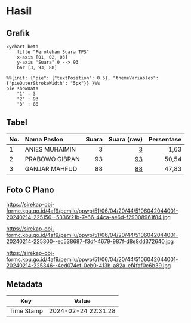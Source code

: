 # Hasil

## Grafik

```mermaid
xychart-beta
    title "Perolehan Suara TPS"
    x-axis [01, 02, 03]
    y-axis "Suara" 0 --> 93
    bar [3, 93, 88]
```

```mermaid
%%{init: {"pie": {"textPosition": 0.5}, "themeVariables": {"pieOuterStrokeWidth": "5px"}} }%%
pie showData
    "1" : 3
    "2" : 93
    "3" : 88
```

## Tabel

| No. | Nama Paslon    | Suara | Suara (raw) | Persentase |
|:--- |:-------------- | -----:| -----------:| ----------:|
| 1   | ANIES MUHAIMIN | 3     | [3][p-1]    | 1,63       |
| 2   | PRABOWO GIBRAN | 93    | [93][p-2]   | 50,54      |
| 3   | GANJAR MAHFUD  | 88    | [88][p-3]   | 47,83      |


[p-1]: https://github.com/gigit-pemilu/pemilu-2024-51-bali/blob/main/pilpres/hitung-suara/sub/51-bali/sub/06-bangli/sub/04-kintamani/sub/2044-kutuh/sub/001-tps/sub/paslon-1.txt
[p-2]: https://github.com/gigit-pemilu/pemilu-2024-51-bali/blob/main/pilpres/hitung-suara/sub/51-bali/sub/06-bangli/sub/04-kintamani/sub/2044-kutuh/sub/001-tps/sub/paslon-2.txt
[p-3]: https://github.com/gigit-pemilu/pemilu-2024-51-bali/blob/main/pilpres/hitung-suara/sub/51-bali/sub/06-bangli/sub/04-kintamani/sub/2044-kutuh/sub/001-tps/sub/paslon-3.txt

## Foto C Plano

https://sirekap-obj-formc.kpu.go.id/4af9/pemilu/ppwp/51/06/04/20/44/5106042044001-20240214-225156--5336f21b-7e66-44ca-ae6d-f29008961f84.jpg

https://sirekap-obj-formc.kpu.go.id/4af9/pemilu/ppwp/51/06/04/20/44/5106042044001-20240214-225300--ec538687-f3df-4679-987f-d8e8dd372640.jpg

https://sirekap-obj-formc.kpu.go.id/4af9/pemilu/ppwp/51/06/04/20/44/5106042044001-20240214-225346--4ed074ef-0eb0-413b-a82a-ef4faf0c6b39.jpg


## Metadata

| Key        | Value               |
| ---------- | ------------------- |
| Time Stamp | 2024-02-24 22:31:28 |



